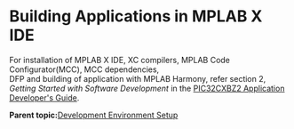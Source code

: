 # Building Applications in MPLAB X IDE

For installation of MPLAB X IDE, XC compilers, MPLAB Code Configurator\(MCC\), MCC dependencies,<br /> DFP and building of application with MPLAB Harmony, refer section 2, *Getting Started with Software Development* in the [PIC32CXBZ2 Application Developer's Guide](https://onlinedocs.microchip.com/g/GUID-A5330D3A-9F51-4A26-B71D-8503A493DF9C).

**Parent topic:**[Development Environment Setup](GUID-27D31A89-CF8D-44E4-A100-71A539B403BF.md)

